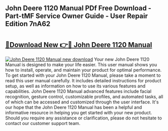 ## John Deere 1120 Manual PDf Free Download - Part-tMF Service Owner Guide - User Repair Edition 7nA62

# <h2><a href="http://bc94042.oget.top/?id=John+Deere+1120+Manual">🔗Download New 👉🔴 John Deere 1120 Manual</a></h2>

[![John Deere 1120 Manual new download](https://i.imgur.com/5g1atiW.png)](http://bc94042.oget.top/?id=John+Deere+1120+Manual)
Your new John Deere 1120 Manual is designed to make your life easier. This user manual shows you how to install, operate, and maintain your product for optimal performance. To get started with your John Deere 1120 Manual, please take a moment to read this user manual carefully. It includes detailed instructions for product setup, as well as information on how to use its various features and capabilities. John Deere 1120 Manual advanced features include facial recognition, gesture control, customizable profiles, and automated tasks, all of which can be accessed and customized through the user interface. It's our hope that the John Deere 1120 Manual has been a helpful and informative resource in helping you get started with your new product. Should you require any assistance or clarification, please do not hesitate to contact our customer support team.
